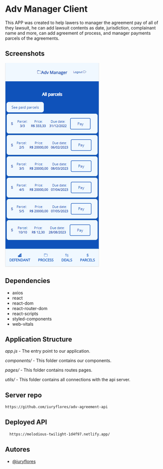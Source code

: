 
# Adv Manager Client

This APP was created to help lawers to manager the agreement pay of all of they lawsuit, he can add lawsuit contents as date, jurisdiction, complainant name and more, can add agreement of process, and manager payments parcels of the agreements.
## Screenshots

![App Screenshot](https://github.com/iuryflores/adv-agreement-client/blob/main/src/images/screenshot-allpayments.PNG?raw=true)


## Dependencies

- axios
- react
- react-dom
- react-router-dom
- react-scripts
- styled-components
- web-vitals
## Application Structure

*app.js*  - The entry point to our application.

*components/* - This folder contains our components.

*pages/* - This folder contains routes pages.

*utils/* - This folder contains all connections with the api server.
## Server repo

```bash
https://github.com/iuryflores/adv-agreement-api
```
## Deployed API

```bash
  https://melodious-twilight-1d4f97.netlify.app/
```


## Autores

- [@iuryflores](https://www.github.com/iuryflores)

